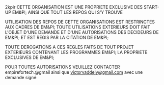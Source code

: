 2kpir
CETTE ORGANISATION EST UNE PROPRIETE EXCLUSIVE DES START-UP EM&PI; AINSI QUE TOUT LES REPOS QUI S'Y TROUVE

UTILISATION DES REPOS DE CETTE ORGANISATIONS EST RESTRINCTES AUX CADRES DE EM&PI; TOUTE UTILISATIONS EXTERIEURS DOIT FAIT L'OBJET D'UNE DEMANDE ET D'UNE AUTORISATIONS DES DECIDEURS DE EM&PI; ET EST REGIS PAR LA CITATION DE EM&PI;

TOUTE DEROGATIONS A CES REGLES FAITS DE TOUT PROJET EXTERIEURS CONTENANT LES PROGRAMMES EM&PI; LA PROPRIETE EXCLUSIVES DE EM&PI;

POUR TOUTES AUTORISATIONS VEUILLEZ CONTACTER empirefortech.@gmail ainsi que victorvaddely@gmail.com avec une demande signé
